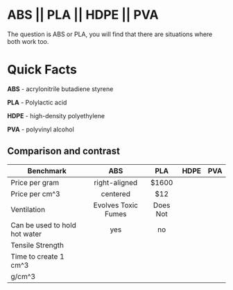 ABS || PLA || HDPE || PVA
==========================

The question is ABS or PLA, you will find that there are situations where both work too.

# Quick Facts
**ABS** - acrylonitrile butadiene styrene

**PLA** - Polylactic acid

**HDPE** - high-density polyethylene

**PVA** - polyvinyl alcohol

## Comparison and contrast


| Benchmark |  ABS    | PLA  | HDPE | PVA | 
| ------------- |:-------------:| :-----:| :-----: | :-----: |
|  Price per gram     | right-aligned | $1600 | | |
|  Price per cm^3     | centered      |   $12 | | |
|  Ventilation   | Evolves Toxic Fumes | Does Not | | | 
|  Can be used to hold hot water | yes | no | | |
|  Tensile Strength |   |   |  | |
|  Time to create 1 cm^3   |   |  |  | |
|  g/cm^3 |   |    |   | |


